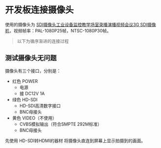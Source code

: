 # 开发板连接摄像头

使用的摄像头为 [SDI摄像头工业设备监控教学场室录播演播视频会议3G SDI摄像机](https://m.tb.cn/h.U6t0ZPB?tk=N5s2dcaIbkv)，视频帧率：PAL-1080P25帧，NTSC-1080P30帧。

> 以下为循序渐进的连接过程

## 测试摄像头无问题

摄像头有三个接口，分别是：

- 红色 POWER
    - 电源
    - 接 DC12V 1A
- 绿色 HD-SDI
    - HD-SDI高清数字接口
    - BNC母接头
- 黄色 VIDEO（不使用）
    - CVBS模拟输出（符合SMPTE 292M标准）
    - BNC母接头

先使用  HD-SDI转HDMI的器材  将摄像头直连到屏幕上显示拍摄到的画面。
